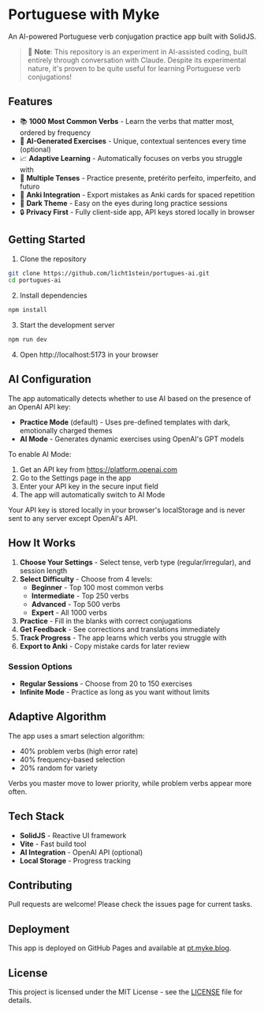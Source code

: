 # Portuguese with Myke

An AI-powered Portuguese verb conjugation practice app built with SolidJS.

> 🤖 **Note**: This repository is an experiment in AI-assisted coding, built entirely through conversation with Claude. Despite its experimental nature, it's proven to be quite useful for learning Portuguese verb conjugations!

## Features

- 📚 **1000 Most Common Verbs** - Learn the verbs that matter most, ordered by frequency
- 🤖 **AI-Generated Exercises** - Unique, contextual sentences every time (optional)
- 📈 **Adaptive Learning** - Automatically focuses on verbs you struggle with
- 🎯 **Multiple Tenses** - Practice presente, pretérito perfeito, imperfeito, and futuro
- 📝 **Anki Integration** - Export mistakes as Anki cards for spaced repetition
- 🌙 **Dark Theme** - Easy on the eyes during long practice sessions
- 🔒 **Privacy First** - Fully client-side app, API keys stored locally in browser

## Getting Started

1. Clone the repository
```bash
git clone https://github.com/licht1stein/portugues-ai.git
cd portugues-ai
```

2. Install dependencies
```bash
npm install
```

3. Start the development server
```bash
npm run dev
```

4. Open http://localhost:5173 in your browser

## AI Configuration

The app automatically detects whether to use AI based on the presence of an OpenAI API key:

- **Practice Mode** (default) - Uses pre-defined templates with dark, emotionally charged themes
- **AI Mode** - Generates dynamic exercises using OpenAI's GPT models

To enable AI Mode:
1. Get an API key from https://platform.openai.com
2. Go to the Settings page in the app
3. Enter your API key in the secure input field
4. The app will automatically switch to AI Mode

Your API key is stored locally in your browser's localStorage and is never sent to any server except OpenAI's API.

## How It Works

1. **Choose Your Settings** - Select tense, verb type (regular/irregular), and session length
2. **Select Difficulty** - Choose from 4 levels:
   - **Beginner** - Top 100 most common verbs
   - **Intermediate** - Top 250 verbs
   - **Advanced** - Top 500 verbs
   - **Expert** - All 1000 verbs
3. **Practice** - Fill in the blanks with correct conjugations
4. **Get Feedback** - See corrections and translations immediately
5. **Track Progress** - The app learns which verbs you struggle with
6. **Export to Anki** - Copy mistake cards for later review

### Session Options
- **Regular Sessions** - Choose from 20 to 150 exercises
- **Infinite Mode** - Practice as long as you want without limits

## Adaptive Algorithm

The app uses a smart selection algorithm:
- 40% problem verbs (high error rate)
- 40% frequency-based selection
- 20% random for variety

Verbs you master move to lower priority, while problem verbs appear more often.

## Tech Stack

- **SolidJS** - Reactive UI framework
- **Vite** - Fast build tool
- **AI Integration** - OpenAI API (optional)
- **Local Storage** - Progress tracking

## Contributing

Pull requests are welcome! Please check the issues page for current tasks.

## Deployment

This app is deployed on GitHub Pages and available at [pt.myke.blog](https://pt.myke.blog).

## License

This project is licensed under the MIT License - see the [LICENSE](LICENSE) file for details.